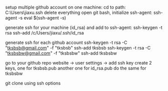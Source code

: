 setup multiple github account on one machine:
cd to path: C:\Users\jiaxu\.ssh
delete everything
open git bash, initialize ssh-agent:
ssh-agent -s
eval $(ssh-agent -s)

generate ssh for your machine (id_rsa) and add to ssh-agent:
ssh-keygen -t rsa
ssh-add /c/Users/jiaxu/.ssh/id_rsa

generate ssh for each github account
ssh-keygen -t rsa -C "tksbsb@gmail.com" -f "tksbsb"
ssh-add tksbsb
ssh-keygen -t rsa -C "tksbsbw@gmail.com" -f "tksbsbw"
ssh-add tksbsbw

go to your github repo website -> user settings -> add ssh key
create 2 keys, one for tksbsb.pub another one for id_rsa.pub
do the same for tksbsbw

git clone using ssh options

